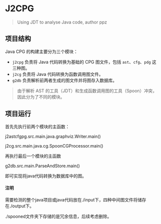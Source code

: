 # J2CPG

> Using JDT to analyse Java code, author ppz

## 项目结构

Java CPG 的构建主要分为三个模块：

- `j2cpg` 负责将 Java 代码转换为基础的 CPG 图文件，包括 `ast`、`cfg`、`pdg` 这三种图。
- `j2cg` 负责将 Java 代码转换为函数调用图文件。
- `g2db` 负责解析前两者生成的图文件并将图存入数据库。

> 由于解析 AST 的工具（JDT）和生成函数调用图的工具（Spoon）冲突，因此分为了不同的模块。

## 项目运行

首先先执行前两个模块的主函数：

j2astcfgpg.src.main.java.graphviz.Writer.main()

j2cg.src.main.java.cg.SpoonCGProcessor.main()

再执行最后一个模块的主函数

g2db.src.main.ParseAndStore.main()

即可实现将java代码转换为数据库中的图。

#### 注明

需要检测的整个java项目或java代码放在./input下，四种中间图文件将储存在./output下。

./spooned文件夹下存储的是冗余信息，后续考虑删除。
